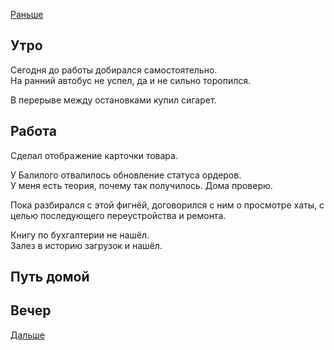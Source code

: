 [Раньше](2020.12.15.md)  
## Утро
Сегодня до работы добирался самостоятельно.  
На ранний автобус не успел, да и не сильно торопился.

В перерыве между остановками купил сигарет.
## Работа
Сделал отображение карточки товара.

У Балилого отвалилось обновление статуса ордеров.  
У меня есть теория, почему так получилось. Дома проверю.

Пока разбирался с этой фигнёй, договорился с ним о просмотре хаты, с целью последующего переустройства и ремонта.

Книгу по бухгалтерии не нашёл.  
Залез в историю загрузок и нашёл.
## Путь домой
## Вечер
[Дальше](2020.12.17.md)
